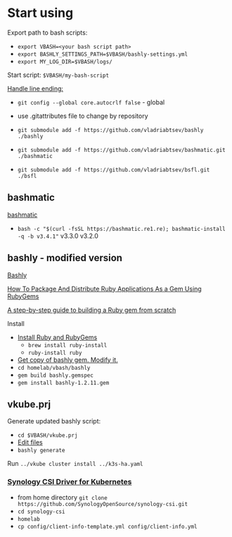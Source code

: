 # Start using

Export path to bash scripts:

* `export VBASH=<your bash script path>`
* `export BASHLY_SETTINGS_PATH=$VBASH/bashly-settings.yml`
* `export MY_LOG_DIR=$VBASH/logs/`

Start script: `$VBASH/my-bash-script`

[Handle line ending:](https://docs.github.com/en/get-started/git-basics/configuring-git-to-handle-line-endings)

* `git config --global core.autocrlf false` - global
* use .gitattributes file to change by repository

* `git submodule add -f https://github.com/vladriabtsev/bashly ./bashly`
* `git submodule add -f https://github.com/vladriabtsev/bashmatic.git ./bashmatic`
* `git submodule add -f https://github.com/vladriabtsev/bsfl.git ./bsfl`

## bashmatic

[bashmatic](https://github.com/kigster/bashmatic?tab=readme-ov-file#installing-a-particular-version-or-a-branch)

* `bash -c "$(curl -fsSL https://bashmatic.re1.re); bashmatic-install -q -b v3.4.1"` v3.3.0 v3.2.0

## bashly - modified version

[Bashly](https://bashly.dev/)

[How To Package And Distribute Ruby Applications As a Gem Using RubyGems](https://www.digitalocean.com/community/tutorials/how-to-package-and-distribute-ruby-applications-as-a-gem-using-rubygems)

[A step-by-step guide to building a Ruby gem from scratch](https://www.honeybadger.io/blog/create-ruby-gem/)

Install

* [Install Ruby and RubyGems](https://www.ruby-lang.org/en/documentation/installation/)
  * `brew install ruby-install`
  * `ruby-install ruby`
* [Get copy of bashly gem. Modify it.](https://github.com/vladriabtsev/bashly)
* `cd homelab/vbash/bashly`
* `gem build bashly.gemspec`
* `gem install bashly-1.2.11.gem`

## vkube.prj

Generate updated bashly script:

* `cd $VBASH/vkube.prj`
* [Edit files](https://bashly.dev/)
* `bashly generate`

Run `../vkube cluster install ../k3s-ha.yaml`

### [Synology CSI Driver for Kubernetes](https://github.com/SynologyOpenSource/synology-csi)

* from home directory `git clone https://github.com/SynologyOpenSource/synology-csi.git`
* `cd synology-csi`
* `homelab`
* `cp config/client-info-template.yml config/client-info.yml`